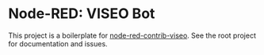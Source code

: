 # Node-RED: VISEO Bot

This project is a boilerplate for [node-red-contrib-viseo](https://github.com/NGRP/node-red-contrib-viseo).
See the root project for documentation and issues. 
